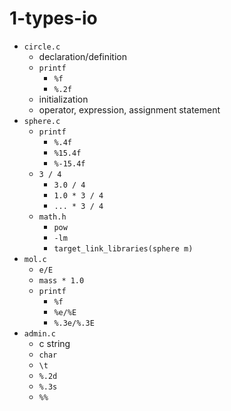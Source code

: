 # 1-types-io

- `circle.c`
  - declaration/definition
  - `printf`
    - `%f`
    - `%.2f`
  - initialization
  - operator, expression, assignment statement
- `sphere.c`
  - `printf`
    - `%.4f`
    - `%15.4f`
    - `%-15.4f`
  - `3 / 4`
    - `3.0 / 4`
    - `1.0 * 3 / 4`
    - `... * 3 / 4`
  - `math.h`
    - `pow`
    - `-lm`
    - `target_link_libraries(sphere m)`
- `mol.c` 
  - `e/E`
  - `mass * 1.0`
  - `printf`
    - `%f`
    - `%e/%E`
    - `%.3e/%.3E`
- `admin.c`
  - c string
  - `char`
  - `\t`
  - `%.2d`
  - `%.3s`
  - `%%`